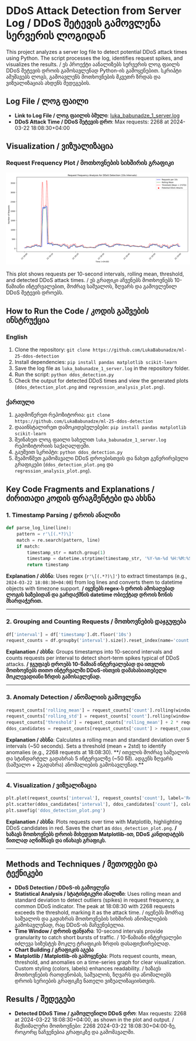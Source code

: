 # DDoS Attack Detection from Server Log / DDoS შეტევის გამოვლენა სერვერის ლოგიდან

This project analyzes a server log file to detect potential DDoS attack times using Python. The script processes the log, identifies request spikes, and visualizes the results. / ეს პროექტი აანალიზებს სერვერის ლოგ ფაილს DDoS შეტევის დროის გამოსავლენად Python-ის გამოყენებით. სკრიპტი ამუშავებს ლოგს, გამოავლენს მოთხოვნების მკვეთრ ზრდას და ვიზუალიზაციას ახდენს შედეგების.

## Log File / ლოგ ფაილი
- **Link to Log File / ლოგ ფაილის ბმული**: [luka_babunadze_1_server.log](https://github.com/LukaBabunadze/ml-25-ddos-detection/blob/main/luka_babunadze_1_server.log)
- **DDoS Attack Time / DDoS შეტევის დრო**: Max requests: 2268 at 2024-03-22 18:08:30+04:00

## Visualization / ვიზუალიზაცია
### Request Frequency Plot / მოთხოვნების სიხშირის გრაფიკი
![DDoS Detection Plot](ddos_detection_plot.png)

This plot shows requests per 10-second intervals, rolling mean, threshold, and detected DDoS attack times. / ეს გრაფიკი აჩვენებს მოთხოვნებს 10-წამიანი ინტერვალებით, მოძრავ საშუალოს, ზღვარს და გამოვლენილ DDoS შეტევის დროებს.

## How to Run the Code / კოდის გაშვების ინსტრუქცია
### English
1. Clone the repository: `git clone https://github.com/LukaBabunadze/ml-25-ddos-detection`
2. Install dependencies: `pip install pandas matplotlib scikit-learn`
3. Save the log file as `luka_babunadze_1_server.log` in the repository folder.
4. Run the script: `python ddos_detection.py`
5. Check the output for detected DDoS times and view the generated plots (`ddos_detection_plot.png` and `regression_analysis_plot.png`).

### ქართული
1. გადმოწერეთ რეპოზიტორია: `git clone https://github.com/LukaBabunadze/ml-25-ddos-detection`
2. დააინსტალირეთ დამოკიდებულებები: `pip install pandas matplotlib scikit-learn`
3. შეინახეთ ლოგ ფაილი სახელით `luka_babunadze_1_server.log` რეპოზიტორიის საქაღალდეში.
4. გაუშვით სკრიპტი: `python ddos_detection.py`
5. შეამოწმეთ გამომავალი DDoS დროებისთვის და ნახეთ გენერირებული გრაფიკები (`ddos_detection_plot.png` და `regression_analysis_plot.png`).

## Key Code Fragments and Explanations / ძირითადი კოდის ფრაგმენტები და ახსნა

### 1. Timestamp Parsing / დროის ანალიზი
```python
def parse_log_line(line):
    pattern = r'\[(.*?)\]'
    match = re.search(pattern, line)
    if match:
        timestamp_str = match.group(1)
        timestamp = datetime.strptime(timestamp_str, '%Y-%m-%d %H:%M:%S%z')
        return timestamp
```
**Explanation / ახსნა**: Uses regex (`r'\[(.*?)\]'`) to extract timestamps (e.g., `2024-03-22 18:08:30+04:00`) from log lines and converts them to datetime objects with timezone support. 
**/ იყენებს regex-ს დროის ამოსაღებად ლოგის ხაზებიდან და გარდაქმნის datetime ობიექტად დროის ზონის მხარდაჭერით.**

---

### 2. Grouping and Counting Requests / მოთხოვნების დაჯგუფება
```python
df['interval'] = df['timestamp'].dt.floor('10s')
request_counts = df.groupby('interval').size().reset_index(name='count')
```
**Explanation / ახსნა**: Groups timestamps into 10-second intervals and counts requests per interval to detect short-term spikes typical of DDoS attacks. 
**/ ჯგუფავს დროებს 10-წამიან ინტერვალებად და ითვლის მოთხოვნებს თითო ინტერვალში DDoS-ისთვის დამახასიათებელი მოკლევადიანი ზრდის გამოსავლენად.**

---

### 3. Anomaly Detection / ანომალიის გამოვლენა
```python
request_counts['rolling_mean'] = request_counts['count'].rolling(window=5, center=True).mean()
request_counts['rolling_std'] = request_counts['count'].rolling(window=5, center=True).std()
request_counts['threshold'] = request_counts['rolling_mean'] + 2 * request_counts['rolling_std']
ddos_candidates = request_counts[request_counts['count'] > request_counts['threshold']]
```
**Explanation / ახსნა**: Calculates a rolling mean and standard deviation over 5 intervals (~50 seconds). Sets a threshold (mean + 2std) to identify anomalies (e.g., 2268 requests at 18:08:30). 
**/ ითვლის მოძრავ საშუალოს და სტანდარტულ გადახრას 5 ინტერვალზე (~50 წმ). ადგენს ზღვარს (საშუალო + 2გადახრა) ანომალიების გამოსავლენად.**

---

### 4. Visualization / ვიზუალიზაცია
```python
plt.plot(request_counts['interval'], request_counts['count'], label='Requests per 10s', color='blue')
plt.scatter(ddos_candidates['interval'], ddos_candidates['count'], color='red', label='Potential DDoS Attacks', zorder=5)
plt.savefig('ddos_detection_plot.png')
```
**Explanation / ახსნა**: Plots requests over time with Matplotlib, highlighting DDoS candidates in red. Saves the chart as `ddos_detection_plot.png`. 
**/ ხაზავს მოთხოვნებს დროის მიხედვით Matplotlib-ით, DDoS კანდიდატებს წითლად აღნიშნავს და ინახავს გრაფიკს.**

---

## Methods and Techniques / მეთოდები და ტექნიკები

- **DDoS Detection / DDoS-ის გამოვლენა**
- **Statistical Analysis / სტატისტიკური ანალიზი**: Uses rolling mean and standard deviation to detect outliers (spikes) in request frequency, a common DDoS indicator. The peak at 18:08:30 with 2268 requests exceeds the threshold, marking it as the attack time. / იყენებს მოძრავ საშუალოს და გადახრას მოთხოვნების სიხშირის ანომალიების გამოსავლენად, რაც DDoS-ის მაჩვენებელია.
- **Time Window / დროის ფანჯარა**: 10-second intervals provide granularity to catch short bursts of traffic. / 10-წამიანი ინტერვალები იძლევა სიზუსტეს მოკლე ტრაფიკის ზრდის დასაფიქსირებლად.
- **Chart Building / გრაფიკის აგება**
- **Matplotlib / Matplotlib-ის გამოყენება**: Plots request counts, mean, threshold, and anomalies on a time-series graph for clear visualization. Custom styling (colors, labels) enhances readability. / ხაზავს მოთხოვნების რაოდენობას, საშუალოს, ზღვარს და ანომალიებს დროის სერიების გრაფიკზე ნათელი ვიზუალიზაციისთვის.

## Results / შედეგები
- **Detected DDoS Time / გამოვლენილი DDoS დრო**: Max requests: 2268 at 2024-03-22 18:08:30+04:00, as shown in the plot and output. / მაქსიმალური მოთხოვნები: 2268 2024-03-22 18:08:30+04:00-ზე, როგორც ნაჩვენებია გრაფიკზე და გამომავალში.

